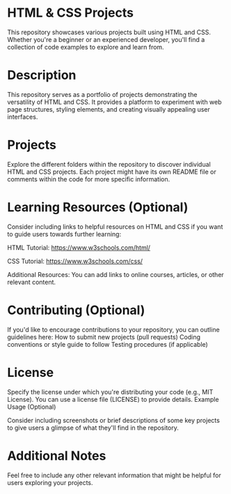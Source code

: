 # HTML & CSS Projects

This repository showcases various projects built using HTML and CSS. Whether you're a beginner or an experienced developer, you'll find a collection of code examples to explore and learn from.

# Description

This repository serves as a portfolio of projects demonstrating the versatility of HTML and CSS. It provides a platform to experiment with web page structures, styling elements, and creating visually appealing user interfaces.

# Projects

Explore the different folders within the repository to discover individual HTML and CSS projects. Each project might have its own README file or comments within the code for more specific information.
# Learning Resources (Optional)

Consider including links to helpful resources on HTML and CSS if you want to guide users towards further learning:

HTML Tutorial: https://www.w3schools.com/html/

CSS Tutorial: https://www.w3schools.com/css/

Additional Resources: You can add links to online courses, articles, or other relevant content.
# Contributing (Optional)

If you'd like to encourage contributions to your repository, you can outline guidelines here:
How to submit new projects (pull requests)
Coding conventions or style guide to follow
Testing procedures (if applicable)
# License

Specify the license under which you're distributing your code (e.g., MIT License). You can use a license file (LICENSE) to provide details.
Example Usage (Optional)

Consider including screenshots or brief descriptions of some key projects to give users a glimpse of what they'll find in the repository.
# Additional Notes

Feel free to include any other relevant information that might be helpful for users exploring your projects.
